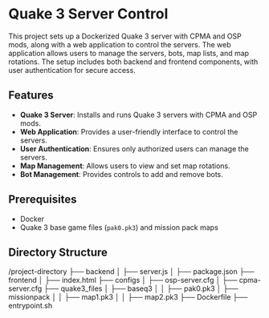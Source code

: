 # Quake 3 Server Control

This project sets up a Dockerized Quake 3 server with CPMA and OSP mods, along with a web application to control the servers. The web application allows users to manage the servers, bots, map lists, and map rotations. The setup includes both backend and frontend components, with user authentication for secure access.

## Features

- **Quake 3 Server**: Installs and runs Quake 3 servers with CPMA and OSP mods.
- **Web Application**: Provides a user-friendly interface to control the servers.
- **User Authentication**: Ensures only authorized users can manage the servers.
- **Map Management**: Allows users to view and set map rotations.
- **Bot Management**: Provides controls to add and remove bots.

## Prerequisites

- Docker
- Quake 3 base game files (`pak0.pk3`) and mission pack maps

## Directory Structure

/project-directory
├── backend
│ ├── server.js
│ ├── package.json
├── frontend
│ ├── index.html
├── configs
│ ├── osp-server.cfg
│ ├── cpma-server.cfg
├── quake3_files
│ ├── baseq3
│ │ ├── pak0.pk3
│ ├── missionpack
│ │ ├── map1.pk3
│ │ ├── map2.pk3
├── Dockerfile
├── entrypoint.sh